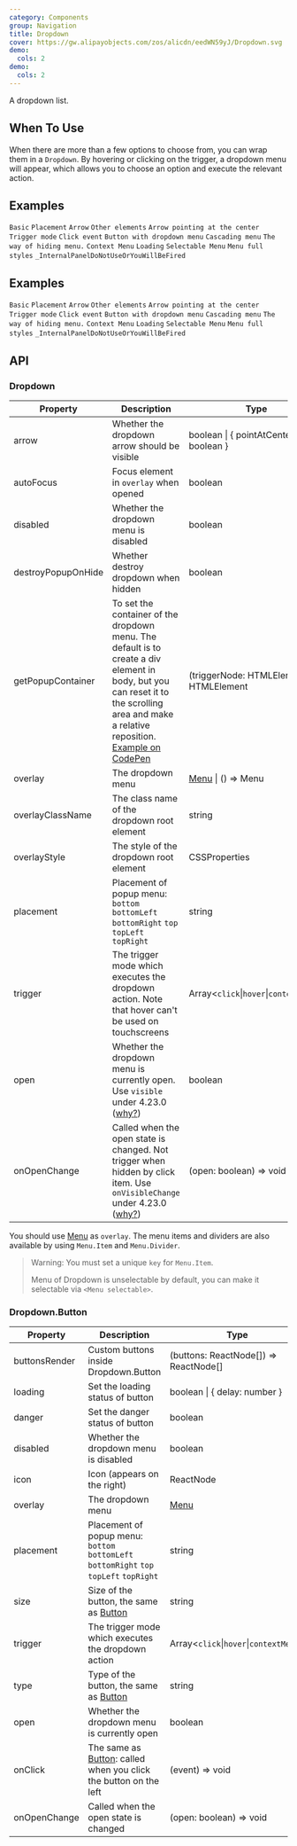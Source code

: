 ```yaml
---
category: Components
group: Navigation
title: Dropdown
cover: https://gw.alipayobjects.com/zos/alicdn/eedWN59yJ/Dropdown.svg
demo:
  cols: 2
demo:
  cols: 2
---
```


A dropdown list.

## When To Use

When there are more than a few options to choose from, you can wrap them in a `Dropdown`. By hovering or clicking on the trigger, a dropdown menu will appear, which allows you to choose an option and execute the relevant action.

## Examples

<code src="./demo/basic.tsx">Basic</code>
<code src="./demo/placement.tsx">Placement</code>
<code src="./demo/arrow.tsx">Arrow</code>
<code src="./demo/item.tsx">Other elements</code>
<code src="./demo/arrow-center.tsx">Arrow pointing at the center</code>
<code src="./demo/trigger.tsx">Trigger mode</code>
<code src="./demo/event.tsx">Click event</code>
<code src="./demo/dropdown-button.tsx">Button with dropdown menu</code>
<code src="./demo/sub-menu.tsx">Cascading menu</code>
<code src="./demo/overlay-open.tsx">The way of hiding menu.</code>
<code src="./demo/context-menu.tsx">Context Menu</code>
<code src="./demo/loading.tsx">Loading</code>
<code src="./demo/selectable.tsx">Selectable Menu</code>
<code src="./demo/menu-full.tsx">Menu full styles</code>
<code src="./demo/render-panel.tsx">\_InternalPanelDoNotUseOrYouWillBeFired</code>

## Examples

<code src="./demo/basic.tsx">Basic</code>
<code src="./demo/placement.tsx">Placement</code>
<code src="./demo/arrow.tsx">Arrow</code>
<code src="./demo/item.tsx">Other elements</code>
<code src="./demo/arrow-center.tsx">Arrow pointing at the center</code>
<code src="./demo/trigger.tsx">Trigger mode</code>
<code src="./demo/event.tsx">Click event</code>
<code src="./demo/dropdown-button.tsx">Button with dropdown menu</code>
<code src="./demo/sub-menu.tsx">Cascading menu</code>
<code src="./demo/overlay-open.tsx">The way of hiding menu.</code>
<code src="./demo/context-menu.tsx">Context Menu</code>
<code src="./demo/loading.tsx">Loading</code>
<code src="./demo/selectable.tsx">Selectable Menu</code>
<code src="./demo/menu-full.tsx">Menu full styles</code>
<code src="./demo/render-panel.tsx">\_InternalPanelDoNotUseOrYouWillBeFired</code>

## API

### Dropdown

| Property           | Description                                                                                                                                                                                                                                   | Type                                      | Default             | Version |
| ------------------ | --------------------------------------------------------------------------------------------------------------------------------------------------------------------------------------------------------------------------------------------- | ----------------------------------------- | ------------------- | ------- |
| arrow              | Whether the dropdown arrow should be visible                                                                                                                                                                                                  | boolean \| { pointAtCenter: boolean }     | false               |         |
| autoFocus          | Focus element in `overlay` when opened                                                                                                                                                                                                        | boolean                                   | false               | 4.21.0  |
| disabled           | Whether the dropdown menu is disabled                                                                                                                                                                                                         | boolean                                   | -                   |         |
| destroyPopupOnHide | Whether destroy dropdown when hidden                                                                                                                                                                                                          | boolean                                   | false               |         |
| getPopupContainer  | To set the container of the dropdown menu. The default is to create a div element in body, but you can reset it to the scrolling area and make a relative reposition. [Example on CodePen](https://codepen.io/afc163/pen/zEjNOy?editors=0010) | (triggerNode: HTMLElement) => HTMLElement | () => document.body |         |
| overlay            | The dropdown menu                                                                                                                                                                                                                             | [Menu](/components/menu) \| () => Menu    | -                   |         |
| overlayClassName   | The class name of the dropdown root element                                                                                                                                                                                                   | string                                    | -                   |         |
| overlayStyle       | The style of the dropdown root element                                                                                                                                                                                                        | CSSProperties                             | -                   |         |
| placement          | Placement of popup menu: `bottom` `bottomLeft` `bottomRight` `top` `topLeft` `topRight`                                                                                                                                                       | string                                    | `bottomLeft`        |         |
| trigger            | The trigger mode which executes the dropdown action. Note that hover can't be used on touchscreens                                                                                                                                            | Array&lt;`click`\|`hover`\|`contextMenu`> | \[`hover`]          |         |
| open               | Whether the dropdown menu is currently open. Use `visible` under 4.23.0 ([why?](/docs/react/faq#why-open))                                                                                                                                    | boolean                                   | -                   | 4.23.0  |
| onOpenChange       | Called when the open state is changed. Not trigger when hidden by click item. Use `onVisibleChange` under 4.23.0 ([why?](/docs/react/faq#why-open))                                                                                           | (open: boolean) => void                   | -                   | 4.23.0  |

You should use [Menu](/components/menu/) as `overlay`. The menu items and dividers are also available by using `Menu.Item` and `Menu.Divider`.

> Warning: You must set a unique `key` for `Menu.Item`.
>
> Menu of Dropdown is unselectable by default, you can make it selectable via `<Menu selectable>`.

### Dropdown.Button

| Property      | Description                                                                                 | Type                                      | Default       | Version |
| ------------- | ------------------------------------------------------------------------------------------- | ----------------------------------------- | ------------- | ------- |
| buttonsRender | Custom buttons inside Dropdown.Button                                                       | (buttons: ReactNode\[]) => ReactNode\[]   | -             |         |
| loading       | Set the loading status of button                                                            | boolean \| { delay: number }              | false         |         |
| danger        | Set the danger status of button                                                             | boolean                                   | -             | 4.23.0  |
| disabled      | Whether the dropdown menu is disabled                                                       | boolean                                   | -             |         |
| icon          | Icon (appears on the right)                                                                 | ReactNode                                 | -             |         |
| overlay       | The dropdown menu                                                                           | [Menu](/components/menu)                  | -             |         |
| placement     | Placement of popup menu: `bottom` `bottomLeft` `bottomRight` `top` `topLeft` `topRight`     | string                                    | `bottomRight` |         |
| size          | Size of the button, the same as [Button](/components/button/#API)                           | string                                    | `default`     |         |
| trigger       | The trigger mode which executes the dropdown action                                         | Array&lt;`click`\|`hover`\|`contextMenu`> | \[`hover`]    |         |
| type          | Type of the button, the same as [Button](/components/button/#API)                           | string                                    | `default`     |         |
| open          | Whether the dropdown menu is currently open                                                 | boolean                                   | -             | 4.23.0  |
| onClick       | The same as [Button](/components/button/#API): called when you click the button on the left | (event) => void                           | -             |         |
| onOpenChange  | Called when the open state is changed                                                       | (open: boolean) => void                   | -             | 4.23.0  |
